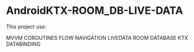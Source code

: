 # AndroidKTX-ROOM_DB-LIVE-DATA

This project use:

MVVM
COROUTINES
FLOW
NAVIGATION
LIVEDATA
ROOM DATABASE
KTX
DATABINDING

